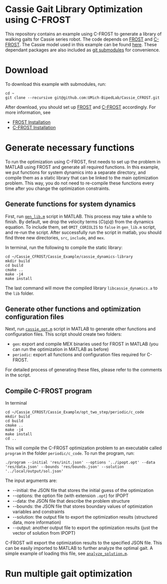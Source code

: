 # Cassie Gait Library Optimization using C-FROST

This repository contains an example using C-FROST to generate a library of walking gaits for Cassie series robot. The code depends on [FROST](https://github.com/ayonga/frost-dev) and [C-FROST](https://github.com/UMich-BipedLab/C-Frost). The Cassie model used in this example can be found [here](https://github.com/UMich-BipedLab/Cassie_Model). These dependant packages are also included as [git submodules](https://git-scm.com/book/en/v2/Git-Tools-Submodules) for convenience. 

# Download #

To download this example with submodules, run:

``` shell
cd ~
git clone --recursive git@github.com:UMich-BipedLab/Cassie_CFROST.git
```

After download, you should set up [FROST](https://github.com/ayonga/frost-dev) and [C-FROST](https://github.com/UMich-BipedLab/C-Frost) accordingly. For more information, see
  * [FROST Installation](https://ayonga.github.io/frost-dev/pages/installation.html)
  * [C-FROST Installation](https://github.com/UMich-BipedLab/C-Frost/blob/master/INSTALLATION.md)


# Generate necessary functions #

To run the optimization using C-FROST, first needs to set up the problem in MATLAB using FROST and generate all required functions. In this example, we put functions for system dynamics into a separate directory, and compile them as a static library that can be linked to the main optimization problem. This way, you do not need to re-compile these functions every time after you change the optimization constraints.

## Generate functions for system dynamics ##

First, run [`gen_lib.m`](https://github.com/UMich-BipedLab/Cassie_CFROST/blob/master/Cassie_Example/cassie_dynamics_library/gen_lib.m) script in MATLAB. This process may take a while to finish. By default, we drop the velocity terms ($C(q)\dot{q}$) from the dynamics equation. To include them, set `OMIT_CORIOLIS` to `false` in `gen_lib.m` script, and re-run the script. After successfully run the script in matlab, you should find three new directories, `src`, `include`, and `mex`. 

In terminal, run the following to compile the static library:
``` shell
cd ~/Cassie_CFROST/Cassie_Example/cassie_dynamics-library
mkdir build
cd build
cmake ..
make -j4
make install
```

The last command will move the compiled library `libcassie_dynamics.a` to the `lib` folder.


## Generate other functions and optimization configuration files ##

Next, run [`cassie_opt.m`](https://github.com/UMich-BipedLab/Cassie_CFROST/blob/master/Cassie_example/opt_two_step/cassie_opt.m) script in MATLAB to generate other functions and configuration files. This script should create two folders:

* `gen`: export and compile MEX binaries used for FROST in MATLAB (you can run the optimization in MATLAB as before)
* `periodic`: export all functions and configuration files required for C-FROST.

For detailed process of generating these files, please refer to the comments in the script.

## Compile C-FROST program ##

In terminal
```shell
cd ~/Cassie_CFROST/Cassie_Example/opt_two_step/periodic/c_code
mkdir build
cd build
cmake ..
make -j4
make install
cd ..
```

This will compile the C-FROST optimization problem to an executable called `program` in the folder `periodic/c_code`. To run the program, run:

```shell
./program --initial 'res/init.json' --options '../ipopt.opt' --data 'res/data.json' --bounds 'res/bounds.json' --solution '../local/output/sol.json'
```
The input arguments are:
* --initial: the JSON file that stores the initial guess of the optimization
* --options: the option file (with extension `.opt`) for IPOPT
* --data: the JSON file that describe the problem structure
* --bounds: the JSON file that stores boundary values of optimization variables and constraints
* --solution: the output file to export the optimization results (structured data, more information)
* --output: another output file to export the optimization results (just the vector of solution from IPOPT)

C-FROST will export the optimization results to the specified JSON file. This can be easily imported to MATLAB to further analyze the optimal gait. A simple example of loading this file, see [`analyze_solution.m`](https://github.com/UMich-BipedLab/Cassie_CFROST/blob/master/Cassie_example/opt_two_step/analyze_solution.m).

# Run multiple gait optimization #
